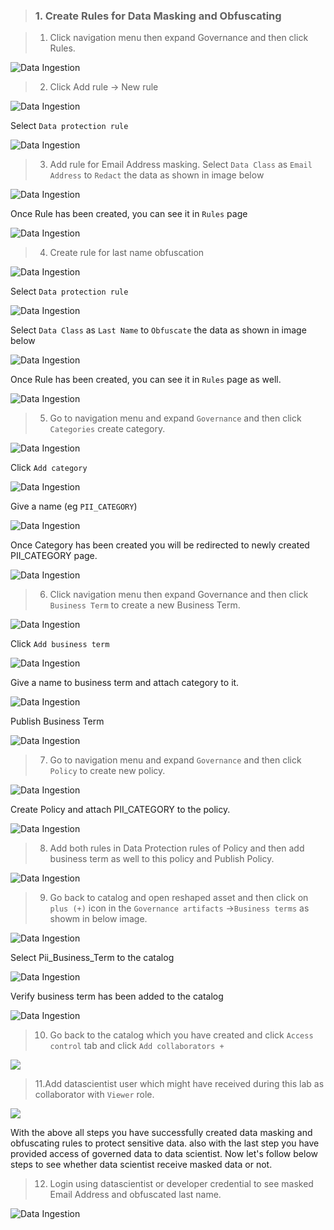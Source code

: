 > ### 1. Create Rules for Data Masking and Obfuscating

> 1. Click navigation menu then expand Governance and then click Rules.

![Data Ingestion](/images/governance_1.png)

> 2. Click Add rule -> New rule

![Data Ingestion](/images/rules.png)

Select `Data protection rule`

![Data Ingestion](/images/governance_3.png)

> 3. Add rule for Email Address masking. Select `Data Class` as `Email Address` to `Redact` the data as shown in image below

![Data Ingestion](/images/rules_1.png)

Once Rule has been created, you can see it in `Rules` page

![Data Ingestion](/images/governance_9.png)

> 4. Create rule for last name obfuscation

![Data Ingestion](/images/rules.png)

Select `Data protection rule`

![Data Ingestion](/images/governance_3.png)

Select `Data Class` as `Last Name` to `Obfuscate` the data as shown in image below

![Data Ingestion](/images/governance_10.png)

Once Rule has been created, you can see it in `Rules` page as well.

![Data Ingestion](/images/governance_11.png)

> 5. Go to navigation menu and expand `Governance` and then click `Categories` create category.

![Data Ingestion](/images/governance_13.png)

Click `Add category`

![Data Ingestion](/images/governance_14.png)

Give a name (eg `PII_CATEGORY`)

![Data Ingestion](/images/governance_15.png)

Once Category has been created you will be redirected to newly created PII_CATEGORY page.

![Data Ingestion](/images/governance_16.png)

> 6. Click navigation menu then expand Governance and then click `Business Term` to create a new Business Term.

![Data Ingestion](/images/governance_24.png)

Click `Add business term`

![Data Ingestion](/images/governance_23.png)

Give a name to business term and attach category to it.

![Data Ingestion](/images/governance_25.png)

Publish Business Term

![Data Ingestion](/images/governance_26.png)

> 7. Go to navigation menu and expand `Governance` and then click `Policy` to create new policy.

![Data Ingestion](/images/governance_17.png)

Create Policy and attach PII_CATEGORY to the policy.

![Data Ingestion](/images/governance_18.png)

> 8. Add both rules in Data Protection rules of Policy and then add business term as well to this policy and Publish Policy.

![Data Ingestion](/images/governance_22.png)


> 9. Go back to catalog and open reshaped asset and then click on `plus (+)` icon in the `Governance artifacts` ->`Business terms` as showm in below image.


![Data Ingestion](/images/catalog_governance.png)

Select Pii_Business_Term to the catalog

![Data Ingestion](/images/catalog_governance_1.png)

Verify business term has been added to the catalog

![Data Ingestion](/images/catalog_governance_2.png)

> 10. Go back to the catalog which you have created and click `Access control` tab and click `Add collaborators +`

![](/images/add_user_to_catalog_1.png)

> 11.Add datascientist user which might have received during this lab as collaborator with `Viewer` role.

![](/images/add_user_to_catalog_2.png)

With the above all steps you have successfully created data masking and obfuscating rules to protect sensitive data. also with the last step you have provided access of governed data to data scientist. Now let's follow below steps to see whether data scientist receive masked data or not.

> 12. Login using datascientist or developer credential to see masked Email Address and obfuscated last name.

![Data Ingestion](/images/governance_49.png)
